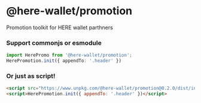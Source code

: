 # @here-wallet/promotion

Promotion toolkit for HERE wallet parthners

### Support commonjs or esmodule

```ts
import HerePromo from '@here-wallet/promotion';
HerePromotion.init({ appendTo: '.header' })
```

### Or just as script!

```html
<script src="https://www.unpkg.com/@here-wallet/promotion@0.2.0/dist/index.js"></script>
<script>HerePromotion.init({ appendTo: '.header' })</script>
```